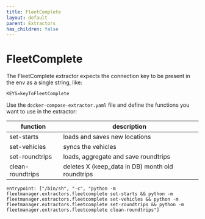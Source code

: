 ```yaml
---
title: FleetComplete
layout: default
parent: Extractors
has_children: false
---
```

# FleetComplete

The FleetComplete extractor expects the connection key to be present in the env as a single string, like:

```
KEYS=keyToFleetComplete
```


Use the `docker-compose-extractor.yaml` file and define the functions you want to use in the extractor:

| function         | description |
|------------------| ----------- |
| set-starts       | loads and saves new locations |
| set-vehicles     | syncs the vehicles |
| set-roundtrips   | loads, aggregate and save roundtrips | 
| clean-roundtrips | deletes X (keep_data in DB) month old roundtrips |



```
entrypoint: ["/bin/sh", "-c", "python -m fleetmanager.extractors.fleetcomplete set-starts && python -m fleetmanager.extractors.fleetcomplete set-vehicles && python -m fleetmanager.extractors.fleetcomplete set-roundtrips && python -m fleetmanager.extractors.fleetcomplete clean-roundtrips"]
```